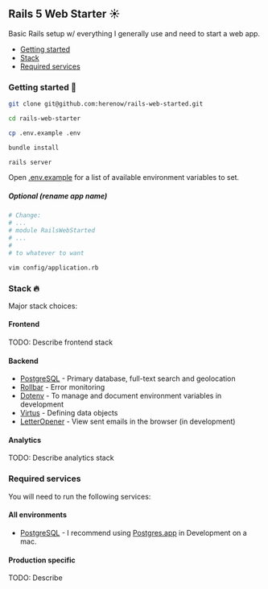 ## Rails 5 Web Starter ☀️

Basic Rails setup w/ everything I generally use and need to start a web app.

* [Getting started](#getting-started)
* [Stack](#stack)
* [Required services](#required-services)

### <a name="getting-started"></a> Getting started 🔧 

```bash
git clone git@github.com:herenow/rails-web-started.git

cd rails-web-starter

cp .env.example .env

bundle install

rails server
```

Open [.env.example](https://github.com/herenow/rails-web-starter/blob/master/.env.example) for a list of available environment variables to set.

##### Optional (rename app name)

```bash
# Change:
# ...
# module RailsWebStarted
# ...
#
# to whatever to want

vim config/application.rb
```

### <a name="stack"></a> Stack 🔥

Major stack choices:

#### Frontend

TODO: Describe frontend stack

#### Backend

* [PostgreSQL](https://www.postgresql.org/) - Primary database, full-text search and geolocation
* [Rollbar](https://rollbar.com/) - Error monitoring
* [Dotenv](https://github.com/bkeepers/dotenv) - To manage and document environment variables in development
* [Virtus](https://github.com/solnic/virtus) - Defining data objects
* [LetterOpener](https://github.com/ryanb/letter_opener) - View sent emails in the browser (in development)

#### Analytics

TODO: Describe analytics stack

### <a name="required-services"></a> Required services

You will need to run the following services:

#### All environments

* [PostgreSQL](https://postgresapp.com/) - I recommend using [Postgres.app](https://postgresapp.com/) in Development on a mac.

#### Production specific

TODO: Describe
